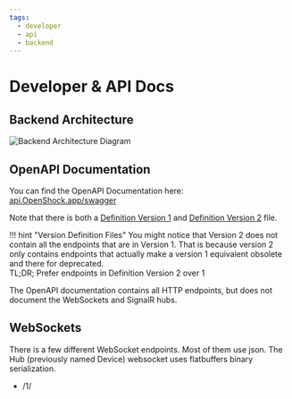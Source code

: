 ```yaml
---
tags:
  - developer
  - api
  - backend
---
```


# Developer & API Docs


## Backend Architecture

![Backend Architecture Diagram](../../static/developer/backend-architecture-overview.svg)


## OpenAPI Documentation

You can find the OpenAPI Documentation here: [api.OpenShock.app/swagger](https://api.openshock.app/swagger)

Note that there is both a [Definition Version 1](https://api.openshock.app/swagger/1/swagger.json) and [Definition Version 2](https://api.openshock.app/swagger/1/swagger.json) file.

!!! hint "Version Definition Files"
    You might notice that Version 2 does not contain all the endpoints that are in Version 1. That is because version 2 only contains endpoints that actually make a version 1 equivalent obsolete and there for deprecated.  
    TL;DR; Prefer endpoints in Definition Version 2 over 1

The OpenAPI documentation contains all HTTP endpoints, but does not document the WebSockets and SignalR hubs.

## WebSockets

There is a few different WebSocket endpoints. Most of them use json. The Hub (previously named Device) websocket uses flatbuffers binary serialization.

- /1/